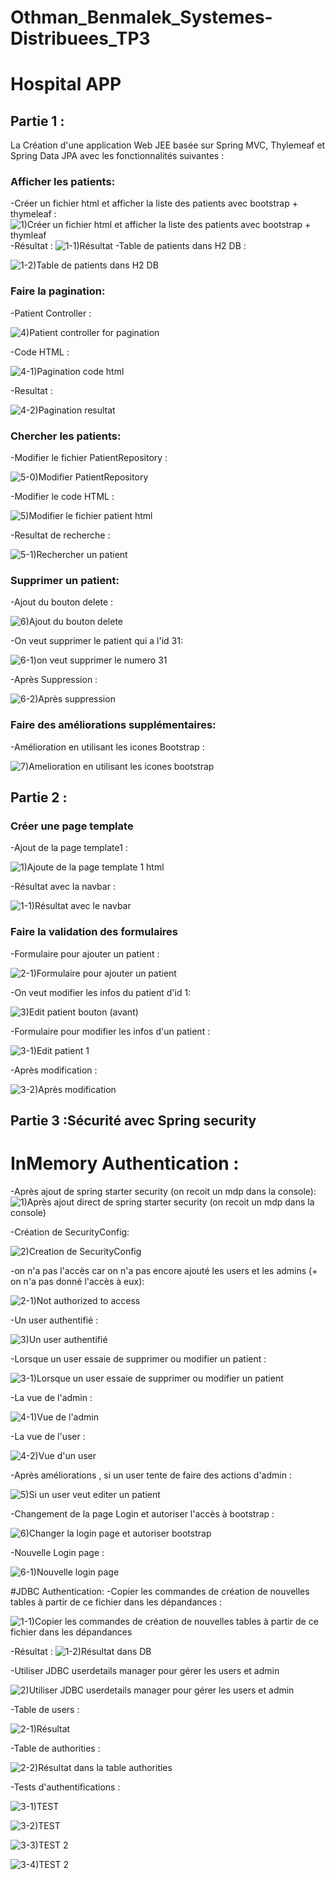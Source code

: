 # Othman_Benmalek_Systemes-Distribuees_TP3
# Hospital APP 

## Partie 1 :
La Création d'une application Web JEE basée sur Spring MVC, Thylemeaf et Spring Data JPA avec les fonctionnalités suivantes :

### Afficher les patients:
   -Créer un fichier html et afficher la liste des patients avec bootstrap + thymeleaf :
![1)Créer un fichier html et afficher la liste des patients avec bootstrap + thymleaf](https://github.com/OTHMAN-BENMALEK/Othman_Benmalek_Systemes-Distribues_TP3/assets/159661363/c95ebabf-3425-4f7a-b1f7-5a2bcdb1cb25)
   -Résultat :
![1-1)Résultat ](https://github.com/OTHMAN-BENMALEK/Othman_Benmalek_Systemes-Distribues_TP3/assets/159661363/a73e382e-3a72-4241-849f-134bd3b3ddf5)
   -Table de patients dans H2 DB :
   
![1-2)Table de patients dans H2 DB](https://github.com/OTHMAN-BENMALEK/Othman_Benmalek_Systemes-Distribues_TP3/assets/159661363/7853119f-9d64-4722-a366-437fa29ba48b)

### Faire la pagination:
   -Patient Controller : 
   
![4)Patient controller for pagination ](https://github.com/OTHMAN-BENMALEK/Othman_Benmalek_Systemes-Distribues_TP3/assets/159661363/7f389708-97c8-4478-a163-d7c78faa4c6c)

   -Code HTML :

![4-1)Pagination code html ](https://github.com/OTHMAN-BENMALEK/Othman_Benmalek_Systemes-Distribues_TP3/assets/159661363/f19b43f1-001c-4fd9-a3d8-104081dda12e)

   -Resultat :
   
![4-2)Pagination resultat](https://github.com/OTHMAN-BENMALEK/Othman_Benmalek_Systemes-Distribues_TP3/assets/159661363/5aac1365-31be-4013-aff4-8dea8624e224)

### Chercher les patients:
   -Modifier le fichier PatientRepository :
   
![5-0)Modifier PatientRepository ](https://github.com/OTHMAN-BENMALEK/Othman_Benmalek_Systemes-Distribues_TP3/assets/159661363/ed3330d8-f8bb-4dda-a335-786d26cf83c3)

   -Modifier le code HTML :
   
![5)Modifier le fichier patient html](https://github.com/OTHMAN-BENMALEK/Othman_Benmalek_Systemes-Distribues_TP3/assets/159661363/882de00d-70f9-49c4-8db6-76827a16cee5)

   -Resultat de recherche :

   ![5-1)Rechercher un patient](https://github.com/OTHMAN-BENMALEK/Othman_Benmalek_Systemes-Distribues_TP3/assets/159661363/cb010d6a-f7ee-403b-a761-0d9a81c179cb)


### Supprimer un patient:

   -Ajout du bouton delete :
   
![6)Ajout du bouton delete](https://github.com/OTHMAN-BENMALEK/Othman_Benmalek_Systemes-Distribues_TP3/assets/159661363/e101073f-e65d-450f-bfff-fb9004dfdfa2)

   -On veut supprimer le patient qui a l'id 31:

![6-1)on veut supprimer le numero 31](https://github.com/OTHMAN-BENMALEK/Othman_Benmalek_Systemes-Distribues_TP3/assets/159661363/142217d4-fbce-423f-921f-addd02e9639a)

   -Après Suppression :
   
![6-2)Après suppression](https://github.com/OTHMAN-BENMALEK/Othman_Benmalek_Systemes-Distribues_TP3/assets/159661363/d70ab101-5940-4395-8044-414552fbe6ce)

### Faire des améliorations supplémentaires:
   -Amélioration en utilisant les icones Bootstrap :

![7)Amelioration en utilisant les icones bootstrap ](https://github.com/OTHMAN-BENMALEK/Othman_Benmalek_Systemes-Distribues_TP3/assets/159661363/c542cd33-d31e-4eee-8031-0dd03084227d)



## Partie 2 :

### Créer une page template
  -Ajout de la page template1 :
  
![1)Ajoute de la page template 1 html](https://github.com/OTHMAN-BENMALEK/Othman_Benmalek_Systemes-Distribues_TP3/assets/159661363/83d43391-17f1-4325-b50b-ca4f404f6252)

  -Résultat avec la navbar :
  
![1-1)Résultat avec le navbar](https://github.com/OTHMAN-BENMALEK/Othman_Benmalek_Systemes-Distribues_TP3/assets/159661363/f9d88fa3-c69b-4953-ab2b-576604da33b3)

  
### Faire la validation des formulaires

  -Formulaire pour ajouter un patient :
  
![2-1)Formulaire pour ajouter un patient](https://github.com/OTHMAN-BENMALEK/Othman_Benmalek_Systemes-Distribues_TP3/assets/159661363/ed9a34c9-6080-4cdf-8085-ad917fb67705)


  -On veut modifier les infos du patient d'id 1:
  
![3)Edit patient bouton (avant)](https://github.com/OTHMAN-BENMALEK/Othman_Benmalek_Systemes-Distribues_TP3/assets/159661363/589bf743-85ed-4624-972e-d66331cad51b)


  -Formulaire pour modifier les infos d'un patient :

  ![3-1)Edit patient 1 ](https://github.com/OTHMAN-BENMALEK/Othman_Benmalek_Systemes-Distribues_TP3/assets/159661363/ea081a88-7baf-472f-92ae-6d3698fb3550)

  -Après modification :

  ![3-2)Après modification ](https://github.com/OTHMAN-BENMALEK/Othman_Benmalek_Systemes-Distribues_TP3/assets/159661363/77314845-b15c-4031-9d30-ed2d353038c6)




## Partie 3 :Sécurité avec Spring security 
   # InMemory Authentication :

   -Après ajout de spring starter security (on recoit un mdp dans la console):
![1)Après ajout direct de spring starter security (on recoit un mdp dans la console)](https://github.com/OTHMAN-BENMALEK/Othman_Benmalek_Systemes-Distribues_TP3/assets/159661363/74c45f90-e563-46d6-a9bb-c938c8870074)


   -Création de SecurityConfig:

![2)Creation de SecurityConfig](https://github.com/OTHMAN-BENMALEK/Othman_Benmalek_Systemes-Distribues_TP3/assets/159661363/0e281ce7-1a5e-4785-9cac-f611c861994a)

   -on n'a pas l'accès car on n'a pas encore ajouté les users et les admins (+ on n'a pas donné l'accès à eux): 

![2-1)Not authorized to access ](https://github.com/OTHMAN-BENMALEK/Othman_Benmalek_Systemes-Distribues_TP3/assets/159661363/72ac7610-7f23-4a5d-a67b-58f155db77ac)

   -Un user authentifié :

![3)Un user authentifié ](https://github.com/OTHMAN-BENMALEK/Othman_Benmalek_Systemes-Distribues_TP3/assets/159661363/521af64e-ac6a-45f3-aba3-840742d070a5)

   -Lorsque un user essaie de supprimer ou modifier un patient :

![3-1)Lorsque un user essaie de supprimer ou modifier un patient](https://github.com/OTHMAN-BENMALEK/Othman_Benmalek_Systemes-Distribues_TP3/assets/159661363/7bce9f39-9467-488b-9797-4870ddd27a18)

   -La vue de l'admin :

![4-1)Vue de l'admin ](https://github.com/OTHMAN-BENMALEK/Othman_Benmalek_Systemes-Distribues_TP3/assets/159661363/ba9f5987-b662-4d4c-9526-c8851078d16f)

   -La vue de l'user :

![4-2)Vue d'un user](https://github.com/OTHMAN-BENMALEK/Othman_Benmalek_Systemes-Distribues_TP3/assets/159661363/2330a8a0-57bb-4d4c-a8bf-aac07b3fb75b)

   -Après améliorations , si un user tente de faire des actions d'admin :

![5)Si un user veut editer un patient ](https://github.com/OTHMAN-BENMALEK/Othman_Benmalek_Systemes-Distribues_TP3/assets/159661363/d7a32709-023e-46a5-b9fa-87513f0731e5)

   -Changement de la page Login et autoriser l'accès à bootstrap :

![6)Changer la login page et autoriser bootstrap ](https://github.com/OTHMAN-BENMALEK/Othman_Benmalek_Systemes-Distribues_TP3/assets/159661363/48334797-6031-4560-8802-26cfb7cdd057)

   -Nouvelle Login page :

![6-1)Nouvelle login page ](https://github.com/OTHMAN-BENMALEK/Othman_Benmalek_Systemes-Distribues_TP3/assets/159661363/3cf488b8-ecac-43df-a455-a3d583ae0ec9)

   #JDBC Authentication:
   -Copier les commandes de création de nouvelles tables à partir de ce fichier dans les dépandances :
   
![1-1)Copier les commandes de création de nouvelles tables à partir de ce fichier dans les dépandances](https://github.com/OTHMAN-BENMALEK/Othman_Benmalek_Systemes-Distribues_TP3/assets/159661363/26eb076e-69dd-4663-a0bf-089322eff59e)

   -Résultat :
![1-2)Résultat dans DB](https://github.com/OTHMAN-BENMALEK/Othman_Benmalek_Systemes-Distribues_TP3/assets/159661363/a90cba2f-347d-4baf-ae23-028e789acf73)


 -Utiliser JDBC userdetails manager pour gérer les users et admin 
 
![2)Utiliser JDBC userdetails manager pour gérer les users et admin](https://github.com/OTHMAN-BENMALEK/Othman_Benmalek_Systemes-Distribues_TP3/assets/159661363/9506e7ba-1180-4df3-8b55-ced54285d72b)

 -Table de users  :

 ![2-1)Résultat ](https://github.com/OTHMAN-BENMALEK/Othman_Benmalek_Systemes-Distribues_TP3/assets/159661363/a856975e-5b4e-4150-b102-6140b0f668f7)

-Table de authorities :

![2-2)Résultat dans la table authorities](https://github.com/OTHMAN-BENMALEK/Othman_Benmalek_Systemes-Distribues_TP3/assets/159661363/1ee0e3c9-abd2-4dc3-a827-6ead42158e17)

-Tests d'authentifications :

![3-1)TEST](https://github.com/OTHMAN-BENMALEK/Othman_Benmalek_Systemes-Distribues_TP3/assets/159661363/54c899b6-5a82-44a7-8a51-bb9e9a96d95c)

![3-2)TEST ](https://github.com/OTHMAN-BENMALEK/Othman_Benmalek_Systemes-Distribues_TP3/assets/159661363/1908a5ac-1b29-4cca-83be-e082049efa73)

![3-3)TEST 2](https://github.com/OTHMAN-BENMALEK/Othman_Benmalek_Systemes-Distribues_TP3/assets/159661363/715d39b3-467e-4b88-8fcc-0e60d779737b)

![3-4)TEST 2](https://github.com/OTHMAN-BENMALEK/Othman_Benmalek_Systemes-Distribues_TP3/assets/159661363/fede04d3-6481-4906-a272-fe7d25cf9fb9)

 
